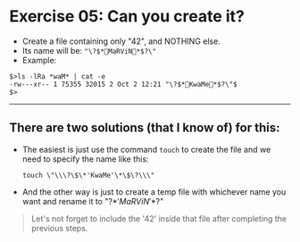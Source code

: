 # Exercise 05: Can you create it?

- Create a file containing only "42", and NOTHING else.
- Its name will be: `"\?$*MaRViN*$?\"`
- Example:
```
$>ls -lRa *waM* | cat -e
-rw---xr-- 1 75355 32015 2 Oct 2 12:21 "\?$*KwaMe*$?\"$
$>
```
------------------------------------------
## There are two solutions (that I know of) for this:
* The easiest is just use the command `touch` to create the file and we need to
specify the name like this:
	```
	touch \"\\\?\$\*'KwaMe'\*\$\?\\\"
	```
* And the other way is just to create a temp file with whichever name you want
and rename it to "\?$*'MaRViN'*$?\"

> Let's not forget to include the '42' inside that file after completing the
previous steps.

